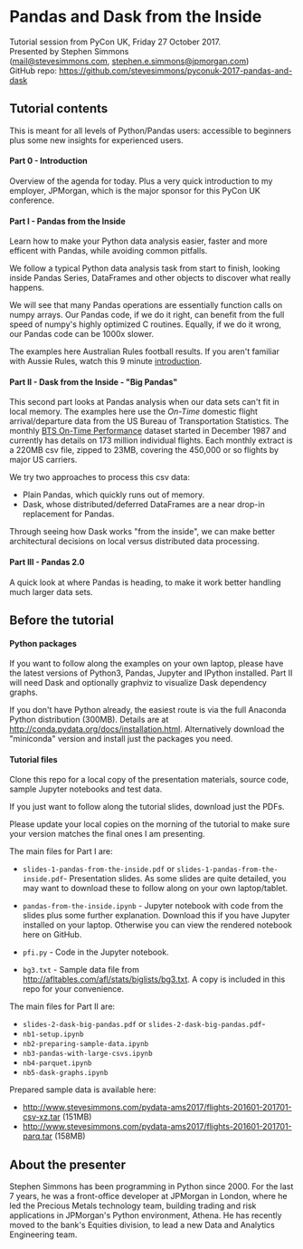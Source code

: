 # Pandas and Dask from the Inside

Tutorial session from PyCon UK, Friday 27 October 2017.  
Presented by Stephen Simmons  
(mail@stevesimmons.com, stephen.e.simmons@jpmorgan.com)    
GitHub repo: <https://github.com/stevesimmons/pyconuk-2017-pandas-and-dask>


## Tutorial contents

This is meant for all levels of Python/Pandas users:
accessible to beginners plus some new insights for experienced users.

#### Part 0 - Introduction

Overview of the agenda for today.
Plus a very quick introduction to my employer, JPMorgan, which is 
the major sponsor for this PyCon UK conference.

#### Part I - Pandas from the Inside

Learn how to make your Python data analysis easier, faster and more efficent 
with Pandas, while avoiding common pitfalls.

We follow a typical Python data analysis task from start to finish,
looking inside Pandas Series, DataFrames and other objects to discover
what really happens.

We will see that many Pandas operations are essentially function calls on numpy arrays. 
Our Pandas code, if we do it right, can benefit from the full speed of numpy's 
highly optimized C routines. Equally, if we do it wrong, our Pandas code
can be 1000x slower.

The examples here Australian Rules football results.
If you aren't familiar with Aussie Rules, watch this 9 minute
[introduction](https://youtu.be/zxhqXzVBen4).

    
#### Part II - Dask from the Inside - "Big Pandas" 

This second part looks at Pandas analysis when our data sets can't fit in local memory. 
The examples here use the _On-Time_ domestic flight arrival/departure data 
from the US Bureau of Transportation Statistics. The monthly
[BTS On-Time Performance](https://www.transtats.bts.gov/TableInfo.asp?Table_ID=236&DB_Short_Name=On-Time&Info_Only=0) 
dataset started in December 1987 and currently has details on
173 million individual flights. Each monthly extract is 
a 220MB csv file, zipped to 23MB, covering the 450,000 or so 
flights by major US carriers.

We try two approaches to process this csv data:
* Plain Pandas, which quickly runs out of memory.
* Dask, whose distributed/deferred DataFrames are a near drop-in replacement for Pandas.

Through seeing how Dask works "from the inside", we can make better architectural
decisions on local versus distributed data processing.

#### Part III - Pandas 2.0

A quick look at where Pandas is heading, to make it work better handling much larger data sets.  


## Before the tutorial

#### Python packages

If you want to follow along the examples on your own laptop, please 
have the latest versions of Python3, Pandas, Jupyter and IPython installed.
Part II will need Dask and optionally graphviz to visualize Dask dependency graphs.

If you don't have Python already, the easiest route is via the full Anaconda 
Python distribution (300MB). Details are at <http://conda.pydata.org/docs/installation.html>. 
Alternatively download the "miniconda" version and install just the packages you need.


#### Tutorial files

Clone this repo for a local copy of the presentation materials, source code, 
sample Jupyter notebooks and test data. 

If you just want to follow along the tutorial slides, download just the PDFs.

Please update your local copies on the morning of the tutorial to make 
sure your version matches the final ones I am presenting. 

The main files for Part I are:

* `slides-1-pandas-from-the-inside.pdf` or `slides-1-pandas-from-the-inside.pdf`- Presentation slides. 
As some slides are quite detailed, you may want to download these to 
follow along on your own laptop/tablet.

* `pandas-from-the-inside.ipynb` - Jupyter notebook 
with code from the slides plus some further explanation. 
Download this if you have Jupyter installed on your laptop. 
Otherwise you can view the rendered notebook here on GitHub.

* `pfi.py` - Code in the Jupyter notebook.

* `bg3.txt` - Sample data file from http://afltables.com/afl/stats/biglists/bg3.txt. 
A copy is included in this repo for your convenience.

The main files for Part II are:

* `slides-2-dask-big-pandas.pdf` or `slides-2-dask-big-pandas.pdf`- 
* `nb1-setup.ipynb`
* `nb2-preparing-sample-data.ipynb`
* `nb3-pandas-with-large-csvs.ipynb`
* `nb4-parquet.ipynb`
* `nb5-dask-graphs.ipynb`

Prepared sample data is available here:
* http://www.stevesimmons.com/pydata-ams2017/flights-201601-201701-csv-xz.tar (151MB)
* http://www.stevesimmons.com/pydata-ams2017/flights-201601-201701-parq.tar (158MB)



## About the presenter

Stephen Simmons has been programming in Python since 2000. 
For the last 7 years, he was a front-office developer at JPMorgan in London, 
where he led the Precious Metals technology team, building 
trading and risk applications in JPMorgan's Python environment, Athena. 
He has recently moved to the bank's Equities division, 
to lead a new Data and Analytics Engineering team.

